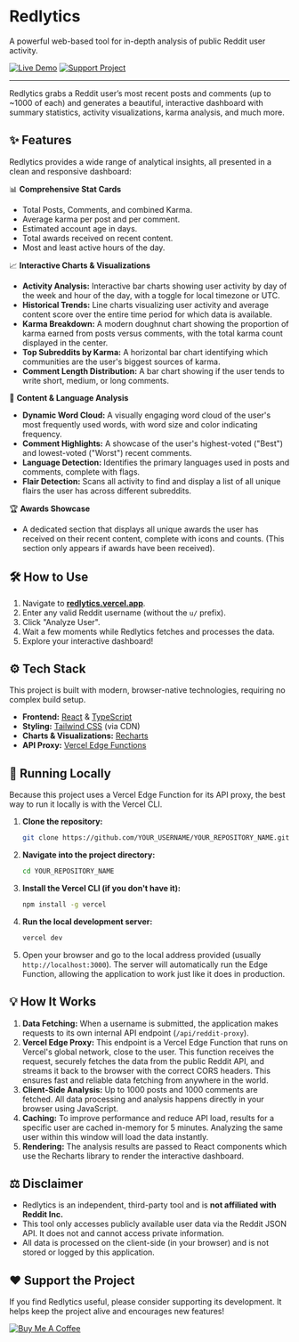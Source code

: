 # Redlytics
A powerful web-based tool for in-depth analysis of public Reddit user activity.

[![Live Demo](https://img.shields.io/badge/Live%20Demo-redlytics.vercel.app-brightgreen?style=for-the-badge&logo=vercel)](https://redlytics.vercel.app/)
[![Support Project](https://img.shields.io/badge/Support-Buy%20Me%20a%20Coffee-orange?style=for-the-badge&logo=buy-me-a-coffee)](https://www.buymeacoffee.com/donatetochetan)

---

Redlytics grabs a Reddit user’s most recent posts and comments (up to ~1000 of each) and generates a beautiful, interactive dashboard with summary statistics, activity visualizations, karma analysis, and much more.

## ✨ Features

Redlytics provides a wide range of analytical insights, all presented in a clean and responsive dashboard:

📊 **Comprehensive Stat Cards**

- Total Posts, Comments, and combined Karma.
- Average karma per post and per comment.
- Estimated account age in days.
- Total awards received on recent content.
- Most and least active hours of the day.

📈 **Interactive Charts & Visualizations**

- **Activity Analysis:** Interactive bar charts showing user activity by day of the week and hour of the day, with a toggle for local timezone or UTC.
- **Historical Trends:** Line charts visualizing user activity and average content score over the entire time period for which data is available.
- **Karma Breakdown:** A modern doughnut chart showing the proportion of karma earned from posts versus comments, with the total karma count displayed in the center.
- **Top Subreddits by Karma:** A horizontal bar chart identifying which communities are the user's biggest sources of karma.
- **Comment Length Distribution:** A bar chart showing if the user tends to write short, medium, or long comments.

🧠 **Content & Language Analysis**

- **Dynamic Word Cloud:** A visually engaging word cloud of the user's most frequently used words, with word size and color indicating frequency.
- **Comment Highlights:** A showcase of the user's highest-voted ("Best") and lowest-voted ("Worst") recent comments.
- **Language Detection:** Identifies the primary languages used in posts and comments, complete with flags.
- **Flair Detection:** Scans all activity to find and display a list of all unique flairs the user has across different subreddits.

🏆 **Awards Showcase**

- A dedicated section that displays all unique awards the user has received on their recent content, complete with icons and counts. (This section only appears if awards have been received).

## 🛠️ How to Use

1. Navigate to **[redlytics.vercel.app](https://redlytics.vercel.app/)**.
2. Enter any valid Reddit username (without the `u/` prefix).
3. Click "Analyze User".
4. Wait a few moments while Redlytics fetches and processes the data.
5. Explore your interactive dashboard!

## ⚙️ Tech Stack

This project is built with modern, browser-native technologies, requiring no complex build setup.

- **Frontend:** [React](https://reactjs.org/) & [TypeScript](https://www.typescriptlang.org/)
- **Styling:** [Tailwind CSS](https://tailwindcss.com/) (via CDN)
- **Charts & Visualizations:** [Recharts](https://recharts.org/)
- **API Proxy:** [Vercel Edge Functions](https://vercel.com/docs/functions/edge-functions)

## 🔧 Running Locally

Because this project uses a Vercel Edge Function for its API proxy, the best way to run it locally is with the Vercel CLI.

1. **Clone the repository:**

    ```bash
    git clone https://github.com/YOUR_USERNAME/YOUR_REPOSITORY_NAME.git
    ```

2. **Navigate into the project directory:**

    ```bash
    cd YOUR_REPOSITORY_NAME
    ```

3. **Install the Vercel CLI (if you don't have it):**

    ```bash
    npm install -g vercel
    ```

4. **Run the local development server:**

    ```bash
    vercel dev
    ```

5. Open your browser and go to the local address provided (usually `http://localhost:3000`). The server will automatically run the Edge Function, allowing the application to work just like it does in production.

## 💡 How It Works

1. **Data Fetching:** When a username is submitted, the application makes requests to its own internal API endpoint (`/api/reddit-proxy`).
2. **Vercel Edge Proxy:** This endpoint is a Vercel Edge Function that runs on Vercel's global network, close to the user. This function receives the request, securely fetches the data from the public Reddit API, and streams it back to the browser with the correct CORS headers. This ensures fast and reliable data fetching from anywhere in the world.
3. **Client-Side Analysis:** Up to 1000 posts and 1000 comments are fetched. All data processing and analysis happens directly in your browser using JavaScript.
4. **Caching:** To improve performance and reduce API load, results for a specific user are cached in-memory for 5 minutes. Analyzing the same user within this window will load the data instantly.
5. **Rendering:** The analysis results are passed to React components which use the Recharts library to render the interactive dashboard.

## ⚖️ Disclaimer

- Redlytics is an independent, third-party tool and is **not affiliated with Reddit Inc.**
- This tool only accesses publicly available user data via the Reddit JSON API. It does not and cannot access private information.
- All data is processed on the client-side (in your browser) and is not stored or logged by this application.

## ❤️ Support the Project

If you find Redlytics useful, please consider supporting its development. It helps keep the project alive and encourages new features!

[![Buy Me A Coffee](https://cdn.buymeacoffee.com/buttons/v2/default-yellow.png)](https://www.buymeacoffee.com/donatetochetan)
